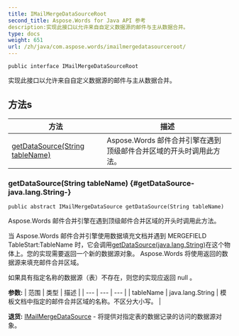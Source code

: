 ```yaml
---
title: IMailMergeDataSourceRoot
second_title: Aspose.Words for Java API 参考
description:实现此接口以允许来自自定义数据源的邮件与主从数据合并。
type: docs
weight: 651
url: /zh/java/com.aspose.words/imailmergedatasourceroot/
---
```

```
public interface IMailMergeDataSourceRoot
```

实现此接口以允许来自自定义数据源的邮件与主从数据合并。
## 方法s

| 方法 | 描述 |
| --- | --- |
| [getDataSource(String tableName)](#getDataSource-java.lang.String-) | Aspose.Words 邮件合并引擎在遇到顶级邮件合并区域的开头时调用此方法。 |
### getDataSource(String tableName) {#getDataSource-java.lang.String-}
```
public abstract IMailMergeDataSource getDataSource(String tableName)
```


Aspose.Words 邮件合并引擎在遇到顶级邮件合并区域的开头时调用此方法。

当 Aspose.Words 邮件合并引擎使用数据填充文档并遇到 MERGEFIELD TableStart:TableName 时，它会调用[getDataSource(java.lang.String)](../../com.aspose.words/imailmergedatasourceroot\#getDataSource-java.lang.String-)在这个物体上。您的实现需要返回一个新的数据源对象。 Aspose.Words 将使用返回的数据源来填充邮件合并区域。

如果具有指定名称的数据源（表）不存在，则您的实现应返回 null 。

**参数:**
| 范围 | 类型 | 描述 |
| --- | --- | --- |
| tableName | java.lang.String | 模板文档中指定的邮件合并区域的名称。不区分大小写。 |

**退货:**
[IMailMergeDataSource](../../com.aspose.words/imailmergedatasource) - 将提供对指定表的数据记录的访问的数据源对象。